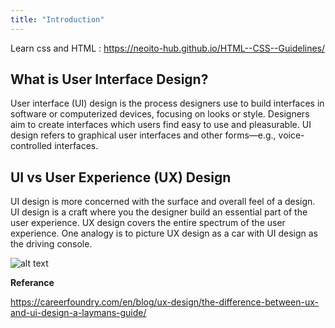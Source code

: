 ```yaml
---
title: "Introduction"
---
```


Learn css and HTML : https://neoito-hub.github.io/HTML--CSS--Guidelines/


## What is User Interface Design?

User interface (UI) design is the process designers use to build interfaces in software or computerized devices, focusing on looks or style. Designers aim to create interfaces which users find easy to use and pleasurable. UI design refers to graphical user interfaces and other forms—e.g., voice-controlled interfaces.

## UI vs User Experience (UX) Design

UI design is more concerned with the surface and overall feel of a design. UI design is a craft where you the designer build an essential part of the user experience. UX design covers the entire spectrum of the user experience. One analogy is to picture UX design as a car with UI design as the driving console.


![alt text](https://miro.medium.com/max/1050/1*hp-yfKsmzsj711iLbM8eEw.jpeg "ui vs ux")

**Referance**

https://careerfoundry.com/en/blog/ux-design/the-difference-between-ux-and-ui-design-a-laymans-guide/
